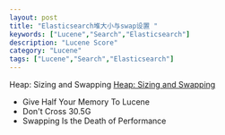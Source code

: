 ```yaml
---
layout: post
title: "Elasticsearch堆大小与swap设置 "
keywords: ["Lucene","Search","Elasticsearch"]
description: "Lucene Score"
category: "Lucene"
tags: ["Lucene","Search","Elasticsearch"]
---
```

Heap: Sizing and Swapping
[Heap: Sizing and Swapping](https://www.elastic.co/guide/en/elasticsearch/guide/current/heap-sizing.html)

* Give Half Your Memory To Lucene
* Don't Cross 30.5G
* Swapping Is the Death of Performance

